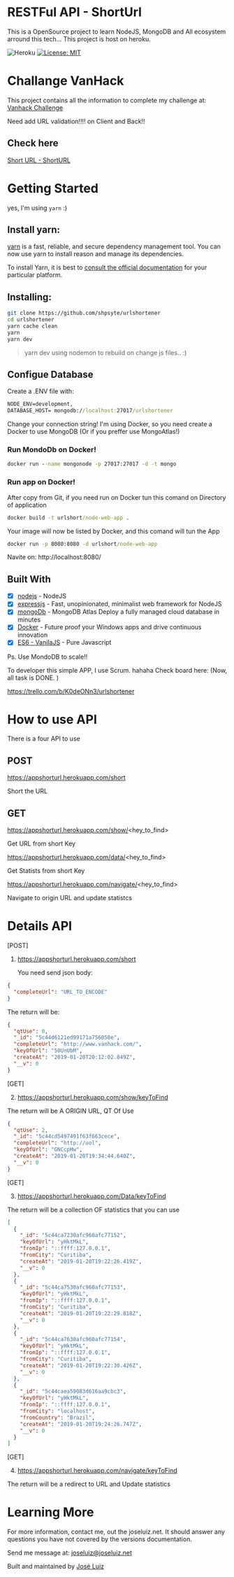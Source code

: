 # RESTFul API - ShortUrl

This is a OpenSource project to learn NodeJS, MongoDB and All ecosystem arround this tech...
This project is host on heroku.

![Heroku](https://heroku-badge.herokuapp.com/?app=sharedidea)
[![License: MIT](https://img.shields.io/badge/License-MIT-yellow.svg)](https://opensource.org/licenses/MIT)

# Challange VanHack

This project contains all the information to complete my challenge at:
<a href="https://gist.github.com/FylmTM/e3c4e5f337a176e94d6dd51703068925" target="_blank">
Vanhack Challenge</a>

Need add URL validation!!!! on Client and Back!!

## Check here

<a href="https://appshorturl.herokuapp.com/" target="_blank">Short URL - ShortURL</a>

# Getting Started

yes, I'm using `yarn` :)

## Install yarn:

[yarn](https://yarnpkg.com/) is a fast, reliable, and secure dependency management tool. You can now use yarn to install reason and manage its dependencies.

To install Yarn, it is best to [consult the official documentation](https://yarnpkg.com/en/docs/install) for your particular platform.

## Installing:

```sh
git clone https://github.com/shpsyte/urlshortener
cd urlshortener
yarn cache clean
yarn
yarn dev
```

> yarn dev using nodemon to rebuild on change js files.. :)

## Configue Database

Create a .ENV file with:

```cmd
NODE_ENV=development,
DATABASE_HOST= mongodb://localhost:27017/urlshortener
```

Change your connection string!
I'm using Docker, so you need create a Docker to use MongoDB (Or if you preffer use MongoAtlas!)

### Run MondoDb on Docker!

```cmd
docker run --name mongonode -p 27017:27017 -d -t mongo
```

### Run app on Docker!

After copy from Git, if you need run on Docker tun this comand on Directory of application

```cmd
docker build -t urlshort/node-web-app .
```

Your image will now be listed by Docker, and this comand will tun the App

```cmd
docker run -p 8080:8080 -d urlshort/node-web-app
```

Navite on:
http://localhost:8080/

## Built With

- [x] [nodejs](https://nodejs.org/en/) - NodeJS
- [x] [expressjs](https://expressjs.com/) - Fast, unopinionated, minimalist web framework for NodeJS
- [x] [mongoDb](https://www.mongodb.com/) - MongoDB Atlas Deploy a fully managed cloud database in minutes
- [x] [Docker](https://www.docker.com/) - Future proof your Windows apps and drive continuous innovation
- [x] [ES6 - VanilaJS](http://es6-features.org/) - Pure Javascript

Ps. Use MondoDB to scale!!

To developer this simple APP, I use Scrum. hahaha
Check board here: (Now, all task is DONE. )

https://trello.com/b/K0deONn3/urlshortener

# How to use API

There is a four API to use

## POST

https://appshorturl.herokuapp.com/short

Short the URL

## GET

https://appshorturl.herokuapp.com/show/<hey_to_find>

Get URL from short Key

https://appshorturl.herokuapp.com/data/<hey_to_find>

Get Statists from short Key

https://appshorturl.herokuapp.com/navigate/<hey_to_find>

Navigate to origin URL and update statistcs

# Details API

[POST]

1. https://appshorturl.herokuapp.com/short

   You need send json body:

```json
{
  "completeUrl": "URL_TO_ENCODE"
}
```

The return will be: <exemple>

```json
{
  "qtUse": 0,
  "_id": "5c44d6121ed99171a756058e",
  "completeUrl": "http://www.vanhack.com/",
  "keyOfUrl": "50UnUbM",
  "createAt": "2019-01-20T20:12:02.849Z",
  "__v": 0
}
```

[GET]

2. https://appshorturl.herokuapp.com/show/keyToFind

The return will be A ORIGIN URL, QT Of Use

```json
{
  "qtUse": 2,
  "_id": "5c44cd5497491f63f663cece",
  "completeUrl": "http://uol",
  "keyOfUrl": "GNCcpHw",
  "createAt": "2019-01-20T19:34:44.640Z",
  "__v": 0
}
```

[GET]

3. https://appshorturl.herokuapp.com/Data/keyToFind

The return will be a collection OF statistics that you can use

```json
[
  {
    "_id": "5c44ca7230afc960afc77152",
    "keyOfUrl": "yHktMkL",
    "fromIp": "::ffff:127.0.0.1",
    "fromCity": "Curitiba",
    "createAt": "2019-01-20T19:22:26.419Z",
    "__v": 0
  },
  {
    "_id": "5c44ca7530afc960afc77153",
    "keyOfUrl": "yHktMkL",
    "fromIp": "::ffff:127.0.0.1",
    "fromCity": "Curitiba",
    "createAt": "2019-01-20T19:22:29.818Z",
    "__v": 0
  },
  {
    "_id": "5c44ca7630afc960afc77154",
    "keyOfUrl": "yHktMkL",
    "fromIp": "::ffff:127.0.0.1",
    "fromCity": "Curitiba",
    "createAt": "2019-01-20T19:22:30.426Z",
    "__v": 0
  },
  {
    "_id": "5c44caea59083d616aa9cbc3",
    "keyOfUrl": "yHktMkL",
    "fromIp": "::ffff:127.0.0.1",
    "fromCity": "localhost",
    "fromCountry": "Brazil",
    "createAt": "2019-01-20T19:24:26.747Z",
    "__v": 0
  }
]
```

[GET]

4. https://appshorturl.herokuapp.com/navigate/keyToFind

The return will be a redirect to URL and Update statistics

# Learning More

For more information, contact me, out the joseluiz.net. It should answer any questions you have not covered by the versions documentation.

Send me message at:
joseluiz@joseluiz.net

Built and maintained by <a href="http://joseluiz.net">José Luiz</a>
